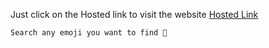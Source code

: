Just click on the Hosted link to visit the website [Hosted Link](https://shivambansal96.github.io/Emoji-Search/?authuser=0)

    Search any emoji you want to find 🫠
